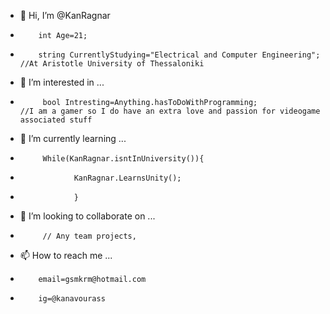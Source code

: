 - 👋 Hi, I’m @KanRagnar
-         int Age=21;
-         string CurrentlyStudying="Electrical and Computer Engineering";           //At Aristotle University of Thessaloniki
- 👀 I’m interested in ...
-          bool Intresting=Anything.hasToDoWithProgramming;                     //I am a gamer so I do have an extra love and passion for videogame associated stuff
- 🌱 I’m currently learning ...
-          While(KanRagnar.isntInUniversity()){
-                 KanRagnar.LearnsUnity();
-                 }
- 💞️ I’m looking to collaborate on ...
-          // Any team projects, 
- 📫 How to reach me ...
-         email=gsmkrm@hotmail.com
-         ig=@kanavourass

<!---
KanRagnar/KanRagnar is a ✨ special ✨ repository because its `README.md` (this file) appears on your GitHub profile.
You can click the Preview link to take a look at your changes.
--->
